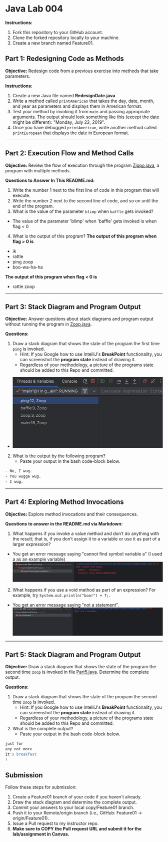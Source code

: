 # Java Lab 004

**Instructions:**
1. Fork this repository to your GitHub account.
2. Clone the forked repository locally to your machine.
3. Create a new branch named Feature01.

## Part 1: Redesigning Code as Methods

**Objective:**
Redesign code from a previous exercise into methods that take parameters.

**Instructions:**
1. Create a new Java file named **RedesignDate.java**
2. Write a method called `printAmerican` that takes the day, date, month, and year as parameters and displays them in American format.
3. Test your method by invoking it from `main` and passing appropriate arguments. The output should look something like this (except the date might be different): "Monday, July 22, 2019".
4. Once you have debugged `printAmerican`, write another method called `printEuropean` that displays the date in European format.

---

## Part 2: Execution Flow and Method Calls

**Objective:**
Review the flow of execution through the program [Zippo.java](src/Zippo.java), a program with multiple methods.

**Questions to Answer In This README.md:**
1. Write the number 1 next to the first line of code in this program that will execute.
2. Write the number 2 next to the second line of code, and so on until the end of the program.
3. What is the value of the parameter `blimp` when `baffle` gets invoked?
- The value of the parameter 'blimp' when 'baffle' gets invoked is when flag < 0

4. What is the output of this program?
**The output of this program when flag > 0 is**
- ik
- rattle
- ping zoop
- boo-wa-ha-ha

**The output of this program when flag < 0 is**
- rattle zoop

---

## Part 3: Stack Diagram and Program Output

**Objective:**
Answer questions about stack diagrams and program output without running the program in [Zoop.java](src/Zoop.java).

**Questions:**
1. Draw a stack diagram that shows the state of the program the first time `ping` is invoked.
    * Hint: If you Google how to use IntelliJ's **BreakPoint** functionality, you can screenshot the **program state** instead of drawing it.
    * Regardless of your methodology, a picture of the programs state should be added to this Repo and committed.
- ![ping.png](ping.png)
2. What is the output by the following program?
    * Paste your output in the bash code-block below.
```bash
- No, I wug.
- You wugga wug.
- I wug.

```

---

## Part 4: Exploring Method Invocations

**Objective:**
Explore method invocations and their consequences.

**Questions to answer in the README.md via Markdown:**
1. What happens if you invoke a value method and don’t do anything with the result; that is, if you don’t assign it to a variable or use it as part of a larger expression?
- You get an error message saying "cannot find symbol variable a" (I used a as an example variable)
![P4.#1.png](P4.%231.png)
2. What happens if you use a void method as part of an expression? For example, try `System.out.println("boo!") + 7;`.
- You get an error message saying "not a statement".
![P4.#2.png](P4.%232.png)
---

## Part 5: Stack Diagram and Program Output

**Objective:**
Draw a stack diagram that shows the state of the program the second time `zoop` is invoked in file [Part5.java](src/Part5.java). Determine the complete output.

**Questions:**
1. Draw a stack diagram that shows the state of the program the second time `zoop` is invoked.
    * Hint: If you Google how to use IntelliJ's **BreakPoint** functionality, you can screenshot the **program state** instead of drawing it.
    * Regardless of your methodology, a picture of the programs state should be added to this Repo and committed.
2. What is the complete output?
    * Paste your output in the bash code-block below.
```bash
just for
any not more 
It's breakfast 
!
```

## Submission
Follow these steps for submission:
1. Create a Feature01 branch of your code if you haven't already.
2. Draw the stack diagram and determine the complete output.
3. Commit your answers to your local copy/Feature01 branch.
4. Push it to your Remote/origin branch (i.e., GitHub: Feature01 -> origin/Feature01).
5. Issue a Pull request to my instructor repo.
6. **Make sure to COPY the Pull request URL and submit it for the lab/assignment in Canvas.**